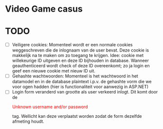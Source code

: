 ﻿# Video Game casus

# TODO
- [ ] Veiligere cookies: Momenteel wordt er een normale cookies weggeschreven die de inlognaam van de user bevat. Deze cookie is makkelijk na te maken om zo toegang te krijgen. Idee: cookie met willekeurige ID uitgeven en deze ID bijhouden in database. Wanneer geauthenticeerd wordt check of deze ID overeenkomt; zo ja login en geef een nieuwe cookie met nieuw ID uit.
- [ ] Gehashte wachtwoorden: Momenteel is het wachtwoord in het datamodel en in de database plaintext i.p.v. de gehashte vorm die we voor ogen hadden (hier is functionaliteit voor aanwezig in ASP.NET)
- [ ] Login form veranderd van grootte als user verkeerd inlogt. Dit komt door de <p style=color:red>Unknown username and/or password</p> tag. Wellicht kan deze verplaatst worden zodat de form dezelfde afmeting houdt.